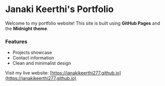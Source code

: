 # Janaki Keerthi's Portfolio

Welcome to my portfolio website! This site is built using **GitHub Pages** and the **Midnight theme**.

### Features
- Projects showcase
- Contact information
- Clean and minimalist design

Visit my live website: [https://janakikeerthi277.github.io](https://janakikeerthi277.github.io)
